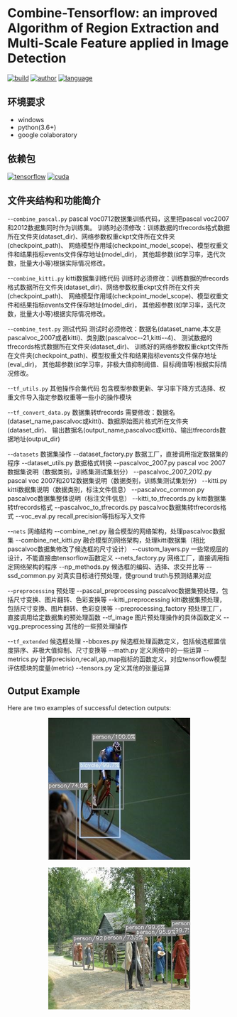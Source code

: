 Combine-Tensorflow: an improved Algorithm of Region Extraction and Multi-Scale Feature applied in Image Detection  
======

[![build](https://img.shields.io/badge/build-passing-green.svg)](https://img.shields.io/travis/maohye/combine-tensorflow)
[![author](https://img.shields.io/badge/author-maohye-blue.svg)](https://img.shields.io/travis/maohye/combine-tensorflow)
[![language](https://img.shields.io/badge/language-python-orange.svg)](https://img.shields.io/travis/maohye/combine-tensorflow)

环境要求
-----------------
* windows
* python(3.6+)
* google colaboratory

依赖包
-----------------
[![tensorflow](https://img.shields.io/badge/tensorflow-v1.13.0-red.svg)](https://img.shields.io/travis/maohye/combine-tensorflow)
[![cuda](https://img.shields.io/badge/cuda-10.0-red.svg)](https://img.shields.io/travis/maohye/combine-tensorflow)

文件夹结构和功能简介
-----------------

--`combine_pascal.py`
  pascal voc0712数据集训练代码，这里把pascal voc2007和2012数据集同时作为训练集。
  训练时必须修改：训练数据的tfrecords格式数据所在文件夹(dataset_dir)、网络参数权重ckpt文件所在文件夹(checkpoint_path)、
  网络模型作用域(checkpoint_model_scope)、模型权重文件和结果指标events文件保存地址(model_dir)，
  其他超参数(如学习率，迭代次数，批量大小等)根据实际情况修改。

--`combine_kitti.py` 
  kitti数据集训练代码
  训练时必须修改：训练数据的tfrecords格式数据所在文件夹(dataset_dir)、网络参数权重ckpt文件所在文件夹(checkpoint_path)、
  网络模型作用域(checkpoint_model_scope)、模型权重文件和结果指标events文件保存地址(model_dir)，
  其他超参数(如学习率，迭代次数，批量大小等)根据实际情况修改。

--`combine_test.py`
  测试代码
  测试时必须修改：数据名(dataset_name,本文是pascalvoc_2007或者kitti)、类别数(pascalvoc--21,kitti--4)、
  测试数据的tfrecords格式数据所在文件夹(dataset_dir)、
  训练好的网络参数权重ckpt文件所在文件夹(checkpoint_path)、模型权重文件和结果指标events文件保存地址(eval_dir)，
  其他超参数(如学习率，非极大值抑制阈值、目标阈值等)根据实际情况修改。

--`tf_utils.py`
  其他操作合集代码
  包含模型参数更新、学习率下降方式选择、权重文件导入指定参数权重等一些小的操作模块

--`tf_convert_data.py`
  数据集转tfrecords
  需要修改：数据名(dataset_name,pascalvoc或kitti)、数据原始图片格式所在文件夹(dataset_dir)、
  输出数据名(output_name,pascalvoc或kitti)、输出tfrecords数据地址(output_dir)

--`datasets`  数据集操作
  --dataset_factory.py  数据工厂，直接调用指定数据集的程序
  --dataset_utils.py  数据格式转换
  --pascalvoc_2007.py  pascal voc 2007数据集说明（数据类别，训练集测试集划分）
  --pascalvoc_2007_2012.py pascal voc 2007和2012数据集说明（数据类别，训练集测试集划分）
  --kitti.py  kitti数据集说明（数据类别，标注文件信息）
  --pascalvoc_common.py pascalvoc数据集整体说明（标注文件信息）
  --kitti_to_tfrecords.py  kitti数据集转tfrecords格式
  --pascalvoc_to_tfrecords.py  pascalvoc数据集转tfrecords格式
  --voc_eval.py  recall,precision等指标写入文件
  
--`nets`  网络结构
  --combine_net.py  融合模型的网络架构，处理pascalvoc数据集
  --combine_net_kitti.py  融合模型的网络架构，处理kitti数据集（相比pascalvoc数据集修改了候选框的尺寸设计）
  --custom_layers.py  一些常规层的设计，不能直接由tensorflow函数定义
  --nets_factory.py  网络工厂，直接调用指定网络架构的程序
  --np_methods.py  候选框的编码、选择、求交并比等
  --ssd_common.py  对真实目标进行预处理，使ground truth与预测结果对应

--`preprocessing` 预处理
  --pascal_preprocessing  pascalvoc数据集预处理，包括尺寸变换、图片翻转、色彩变换等
  --kitti_preprocessing  kitti数据集预处理，包括尺寸变换、图片翻转、色彩变换等
  --preprocessing_factory  预处理工厂，直接调用给定数据集的预处理函数
  --tf_image  图片预处理操作的具体函数定义
  --vgg_preprocessing  其他的一些预处理操作
  
--`tf_extended`  候选框处理
  --bboxes.py  候选框处理函数定义，包括候选框置信度排序、非极大值抑制、尺寸变换等
  --math.py  定义网络中的一些运算
  --metrics.py  计算precision,recall,ap,map指标的函数定义，对应tensorflow模型评估模块的度量(metric)
  --tensors.py  定义其他的张量运算

Output Example
------------------
Here are two examples of successful detection outputs: 

<div align='center'><img src="https://github.com/maohye/combine-tensorflow/blob/master/pictures/1.jpg">

![image](https://github.com/maohye/combine-tensorflow/blob/master/pictures/2.jpg)
